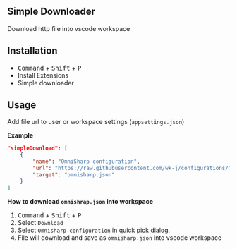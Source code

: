 ## Simple Downloader

Download http file into vscode workspace

## Installation

- <kbd>Command</kbd> + <kbd>Shift</kbd> + <kbd>P</kbd>
- Install Extensions
- Simple downloader

## Usage

Add file url to user or workspace settings (`appsettings.json`)

**Example**

```json
"simpleDownload": [
    {
        "name": "OmniSharp configuration",
        "url": "https://raw.githubusercontent.com/wk-j/configurations/master/omnisharp.json",
        "target": "omnisharp.json"
    }
]
```

**How to download `omnishrap.json` into workspace**

1. <kbd>Command</kbd> + <kbd>Shift</kbd> + <kbd>P</kbd>
2. Select `Download`
3. Select `Omnisharp configuration` in quick pick dialog.
4. File will download and save as `omnisharp.json` into vscode workspace
